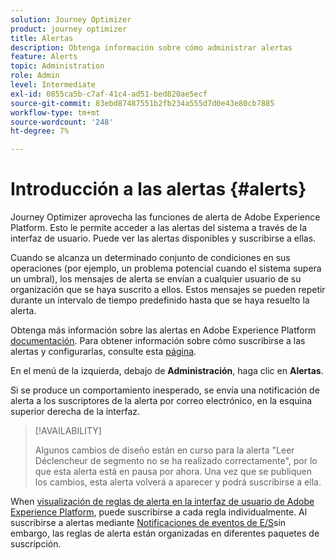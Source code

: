 ```yaml
---
solution: Journey Optimizer
product: journey optimizer
title: Alertas
description: Obtenga información sobre cómo administrar alertas
feature: Alerts
topic: Administration
role: Admin
level: Intermediate
exl-id: 0855ca5b-c7af-41c4-ad51-bed820ae5ecf
source-git-commit: 83ebd87487551b2fb234a555d7d0e43e80cb7885
workflow-type: tm+mt
source-wordcount: '248'
ht-degree: 7%

---
```


# Introducción a las alertas {#alerts}

Journey Optimizer aprovecha las funciones de alerta de Adobe Experience Platform. Esto le permite acceder a las alertas del sistema a través de la interfaz de usuario. Puede ver las alertas disponibles y suscribirse a ellas.

Cuando se alcanza un determinado conjunto de condiciones en sus operaciones (por ejemplo, un problema potencial cuando el sistema supera un umbral), los mensajes de alerta se envían a cualquier usuario de su organización que se haya suscrito a ellos. Estos mensajes se pueden repetir durante un intervalo de tiempo predefinido hasta que se haya resuelto la alerta.

Obtenga más información sobre las alertas en Adobe Experience Platform [documentación](https://experienceleague.adobe.com/docs/experience-platform/observability/alerts/overview.html?lang=es).
Para obtener información sobre cómo suscribirse a las alertas y configurarlas, consulte esta [página](https://experienceleague.adobe.com/docs/experience-platform/observability/alerts/ui.html).

En el menú de la izquierda, debajo de **Administración**, haga clic en **Alertas**.

<!--A pre-configured alert for Journey Optimizer is available. This alert will warn you if a read segment node has not processed any profile during the defined time frame.

![](assets/alerts1.png)-->

Si se produce un comportamiento inesperado, se envía una notificación de alerta a los suscriptores de la alerta por correo electrónico, en la esquina superior derecha de la interfaz.

<!--![](assets/alerts2.png)-->

>[!AVAILABILITY]
>
>Algunos cambios de diseño están en curso para la alerta &quot;Leer Déclencheur de segmento no se ha realizado correctamente&quot;, por lo que esta alerta está en pausa por ahora. Una vez que se publiquen los cambios, esta alerta volverá a aparecer y podrá suscribirse a ella.

When [visualización de reglas de alerta en la interfaz de usuario de Adobe Experience Platform](https://experienceleague.adobe.com/docs/experience-platform/observability/alerts/ui.html), puede suscribirse a cada regla individualmente. Al suscribirse a alertas mediante [Notificaciones de eventos de E/S](https://experienceleague.adobe.com/docs/experience-platform/observability/alerts/subscribe.html)sin embargo, las reglas de alerta están organizadas en diferentes paquetes de suscripción.

<!--The I/O event subscription name corresponding to the Read segment alert is: "Journey read segment Delays, Failures and Errors".

>[!WARNING]
>
>These alerts apply only to live journeys. Alerts will not be triggered for journeys in test mode.-->
